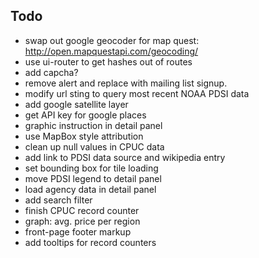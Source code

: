 Todo
------

* swap out google geocoder for map quest: http://open.mapquestapi.com/geocoding/
* use ui-router to get hashes out of routes
* add capcha?
* remove alert and replace with mailing list signup.
* modify url sting to query most recent NOAA PDSI data
* add google satellite layer 
* get API key for google places
* graphic instruction in detail panel
* use MapBox style attribution
* clean up null values in CPUC data
* add link to PDSI data source and wikipedia entry
* set bounding box for tile loading
* move PDSI legend to detail panel
* load agency data in detail panel
* add search filter
* finish CPUC record counter
* graph: avg. price per region
* front-page footer markup
* add tooltips for record counters